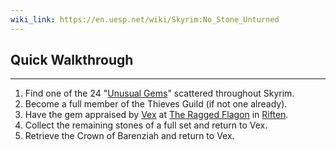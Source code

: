 ```yaml
---
wiki_link: https://en.uesp.net/wiki/Skyrim:No_Stone_Unturned
---
```

## Quick Walkthrough
---
1. Find one of the 24 "[Unusual Gems](https://en.uesp.net/wiki/Skyrim:Unusual_Gem "Skyrim:Unusual Gem")" scattered throughout Skyrim.
2. Become a full member of the Thieves Guild (if not one already).
3. Have the gem appraised by [Vex](https://en.uesp.net/wiki/Skyrim:Vex "Skyrim:Vex") at [The Ragged Flagon](https://en.uesp.net/wiki/Skyrim:The_Ragged_Flagon "Skyrim:The Ragged Flagon") in [Riften](https://en.uesp.net/wiki/Skyrim:Riften "Skyrim:Riften").
4. Collect the remaining stones of a full set and return to Vex.
5. Retrieve the Crown of Barenziah and return to Vex.